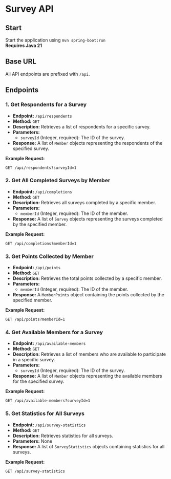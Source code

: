 # Survey API
## Start 
Start the application using `mvn spring-boot:run`  
**Requires Java 21**

## Base URL
All API endpoints are prefixed with `/api`.

## Endpoints

### 1. Get Respondents for a Survey
- **Endpoint:** `/api/respondents`
- **Method:** `GET`
- **Description:** Retrieves a list of respondents for a specific survey.
- **Parameters:**
    - `surveyId` (Integer, required): The ID of the survey.
- **Response:** A list of `Member` objects representing the respondents of the specified survey.

**Example Request:**
```http
GET /api/respondents?surveyId=1
```

### 2. Get All Completed Surveys by Member
- **Endpoint:** `/api/completions`
- **Method:** `GET`
- **Description:** Retrieves all surveys completed by a specific member.
- **Parameters:**
    - `memberId` (Integer, required): The ID of the member.
- **Response:** A list of `Survey` objects representing the surveys completed by the specified member.

**Example Request:**
```http
GET /api/completions?memberId=1
```

### 3. Get Points Collected by Member
- **Endpoint:** `/api/points`
- **Method:** `GET`
- **Description:** Retrieves the total points collected by a specific member.
- **Parameters:**
    - `memberId` (Integer, required): The ID of the member.
- **Response:** A `MemberPoints` object containing the points collected by the specified member.

**Example Request:**
```http
GET /api/points?memberId=1
```

### 4. Get Available Members for a Survey
- **Endpoint:** `/api/available-members`
- **Method:** `GET`
- **Description:** Retrieves a list of members who are available to participate in a specific survey.
- **Parameters:**
    - `surveyId` (Integer, required): The ID of the survey.
- **Response:** A list of `Member` objects representing the available members for the specified survey.

**Example Request:**
```http
GET /api/available-members?surveyId=1
```

### 5. Get Statistics for All Surveys
- **Endpoint:** `/api/survey-statistics`
- **Method:** `GET`
- **Description:** Retrieves statistics for all surveys.
- **Parameters:** None
- **Response:** A list of `SurveyStatistics` objects containing statistics for all surveys.

**Example Request:**
```http
GET /api/survey-statistics
```